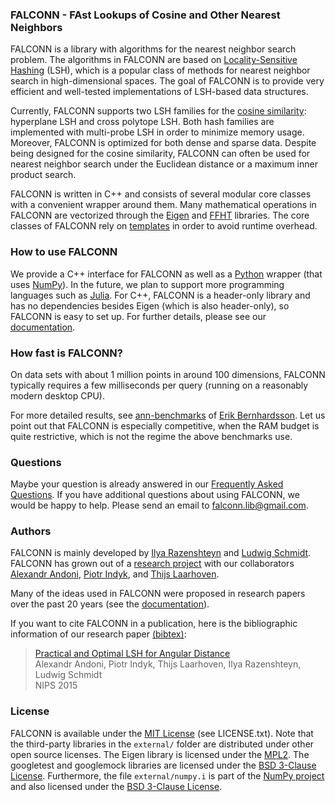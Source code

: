 ### FALCONN - FAst Lookups of Cosine and Other Nearest Neighbors

FALCONN is a library with algorithms for the nearest neighbor search problem. The algorithms in FALCONN are based on
[Locality-Sensitive Hashing](https://en.wikipedia.org/wiki/Locality-sensitive_hashing) (LSH), which is a popular class of methods for nearest neighbor search in high-dimensional spaces.
The goal of FALCONN is to provide very efficient and well-tested implementations of LSH-based data structures.

Currently, FALCONN supports two LSH families for the [cosine similarity](https://en.wikipedia.org/wiki/Cosine_similarity): hyperplane LSH and cross polytope LSH.
Both hash families are implemented with multi-probe LSH in order to minimize memory usage.
Moreover, FALCONN is optimized for both dense and sparse data.
Despite being designed for the cosine similarity, FALCONN can often be used for nearest neighbor search under
the Euclidean distance or a maximum inner product search.

FALCONN is written in C++ and consists of several modular core classes with a convenient wrapper around them.
Many mathematical operations in FALCONN are vectorized through the [Eigen](http://eigen.tuxfamily.org/index.php?title=Main_Page) and [FFHT](https://github.com/FALCONN-LIB/FFHT) libraries.
The core classes of FALCONN rely on [templates](https://en.wikipedia.org/wiki/Andrei_Alexandrescu) in order to avoid runtime overhead.

### How to use FALCONN

We provide a C++ interface for FALCONN as well as a [Python](https://www.python.org/) wrapper (that uses [NumPy](http://www.numpy.org/)). In the future, we plan to support more programming languages such as [Julia](http://julialang.org/). For C++, FALCONN is a header-only library and has no dependencies besides Eigen (which is also header-only),
so FALCONN is easy to set up. For further details, please see our [documentation](https://github.com/falconn-lib/falconn/wiki).

### How fast is FALCONN?

On data sets with about 1 million points in around 100 dimensions, FALCONN typically
requires a few milliseconds per query (running on a reasonably modern desktop CPU).

For more detailed results, see [ann-benchmarks](https://github.com/erikbern/ann-benchmarks) of [Erik Bernhardsson](https://erikbern.com/). Let us point out that FALCONN is especially competitive, when
the RAM budget is quite restrictive, which is not the regime the above benchmarks use.

### Questions

Maybe your question is already answered in our [Frequently Asked Questions](https://github.com/falconn-lib/falconn/wiki/FAQ).
If you have additional questions about using FALCONN, we would be happy to help. Please send an email to falconn.lib@gmail.com.

### Authors

FALCONN is mainly developed by [Ilya Razenshteyn](http://www.ilyaraz.org/) and [Ludwig Schmidt](http://people.csail.mit.edu/ludwigs/).
FALCONN has grown out of a [research project](http://papers.nips.cc/paper/5893-practical-and-optimal-lsh-for-angular-distance) with our collaborators [Alexandr Andoni](http://www.mit.edu/~andoni/), [Piotr Indyk](https://people.csail.mit.edu/indyk/), and [Thijs Laarhoven](http://thijs.com/).

Many of the ideas used in FALCONN were proposed in research papers over the past 20 years (see the [documentation](https://github.com/FALCONN-LIB/FALCONN/wiki/Bibliography)).

If you want to cite FALCONN in a publication, here is the bibliographic information of  our research paper [(bibtex)](http://papers.nips.cc/paper/5893-practical-and-optimal-lsh-for-angular-distance/bibtex):

> [Practical and Optimal LSH for Angular Distance](http://papers.nips.cc/paper/5893-practical-and-optimal-lsh-for-angular-distance)  
> Alexandr Andoni, Piotr Indyk, Thijs Laarhoven, Ilya Razenshteyn, Ludwig Schmidt  
> NIPS 2015

### License

FALCONN is available under the [MIT License](https://opensource.org/licenses/MIT) (see LICENSE.txt).
Note that the third-party libraries in the `external/` folder are distributed under other open source licenses.
The Eigen library is licensed under the [MPL2](https://www.mozilla.org/en-US/MPL/2.0/).
The googletest and googlemock libraries are licensed under the [BSD 3-Clause License](https://opensource.org/licenses/BSD-3-Clause).
Furthermore, the file `external/numpy.i` is part of the [NumPy project](http://www.numpy.org/) and also licensed under the [BSD 3-Clause License](https://opensource.org/licenses/BSD-3-Clause).
